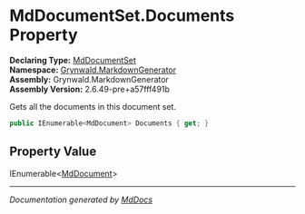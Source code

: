 ﻿<!--  
  <auto-generated>   
    The contents of this file were generated by a tool.  
    Changes to this file may be list if the file is regenerated  
  </auto-generated>   
-->

# MdDocumentSet.Documents Property

**Declaring Type:** [MdDocumentSet](../index.md)  
**Namespace:** [Grynwald.MarkdownGenerator](../../index.md)  
**Assembly:** Grynwald.MarkdownGenerator  
**Assembly Version:** 2.6.49\-pre+a57fff491b

Gets all the documents in this document set.

```csharp
public IEnumerable<MdDocument> Documents { get; }
```

## Property Value

IEnumerable\<[MdDocument](../../MdDocument/index.md)\>

___

*Documentation generated by [MdDocs](https://github.com/ap0llo/mddocs)*
